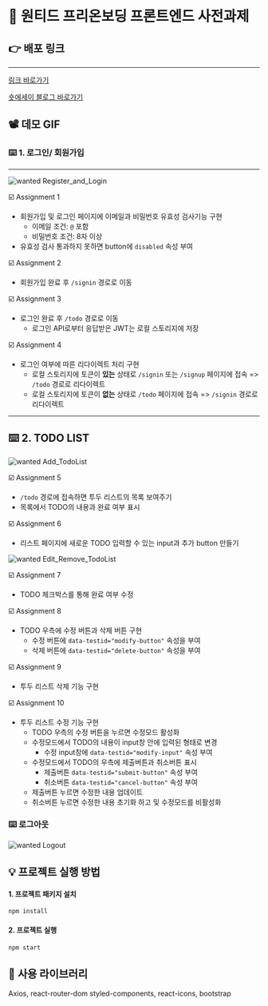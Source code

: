 # 🚩 원티드 프리온보딩 프론트엔드 사전과제

## 👉 배포 링크
---
[링크 바로가기](https://jiwonmik.github.io/wanted-pre-onboarding-frontend)

[숏에세이 블로그 바로가기](https://velog.io/@limelimejiwon/%EC%9B%90%ED%8B%B0%EB%93%9C-%ED%94%84%EB%A6%AC%EC%98%A8%EB%B3%B4%EB%94%A9-%EC%9D%B8%ED%84%B4%EC%8B%AD-%EC%88%8F%EC%97%90%EC%84%B8%EC%9D%B4)

## 📽️ 데모 GIF

### ⌨️ 1. 로그인/ 회원가입
---
![wanted Register_and_Login](https://user-images.githubusercontent.com/59993029/218042720-3ae8d55d-e13c-4a72-b332-4773916e1d40.gif)

☑️ Assignment 1
- 회원가입 및 로그인 페이지에 이메일과 비밀번호 유효성 검사기능 구현
    - 이메일 조건: `@` 포함
    - 비밀번호 조건: 8자 이상
- 유효성 검사 통과하지 못하면 button에 `disabled` 속성 부여

☑️ Assignment 2
- 회원가입 완료 후 `/signin` 경로로 이동

☑️ Assignment 3
- 로그인 완료 후 `/todo` 경로로 이동
    - 로그인 API로부터 응답받은 JWT는 로컬 스토리지에 저장

☑️ Assignment 4
- 로그인 여부에 따른 리다이렉트 처리 구현
    - 로컬 스토리지에 토큰이 **있는** 상태로 `/signin` 또는 `/signup` 페이지에 접속 => `/todo` 경로로 리다이렉트
    - 로컬 스토리지에 토큰이 **없는** 상태로 `/todo` 페이지에 접속 => `/signin` 경로로 리다이렉트
---
## ⌨️ 2. TODO LIST
![wanted Add_TodoList](https://user-images.githubusercontent.com/59993029/218043285-84f91ce2-d5f2-46f5-b6ca-8bdfa449bb43.gif)


☑️ Assignment 5
- `/todo` 경로에 접속하면 투두 리스트의 목록 보여주기
- 목록에서 TODO의 내용과 완료 여부 표시

☑️ Assignment 6
- 리스트 페이지에 새로운 TODO 입력할 수 있는 input과 추가 button 만들기

![wanted Edit_Remove_TodoList](https://user-images.githubusercontent.com/59993029/218029251-8cf5db92-326d-4f5e-b461-0041066d2182.gif)

☑️ Assignment 7
- TODO 체크박스를 통해 완료 여부 수정

☑️ Assignment 8
- TODO 우측에 수정 버튼과 삭제 버튼 구현
    - 수정 버튼에 `data-testid="modify-button"` 속성을 부여
    - 삭제 버튼에 `data-testid="delete-button"` 속성을 부여

☑️ Assignment 9
- 투두 리스트 삭제 기능 구현

☑️ Assignment 10
- 투두 리스트 수정 기능 구현
    - TODO 우측의 수정 버튼을 누르면 수정모드 활성화
    - 수정모드에서 TODO의 내용이 input창 안에 입력된 형태로 변경
        - 수정 input창에 `data-testid="modify-input"` 속성 부여
    - 수정모드에서 TODO의 우측에 제출버튼과 취소버튼 표시
        - 제출버튼  `data-testid="submit-button"` 속성 부여
        - 취소버튼 `data-testid="cancel-button"` 속성 부여
    - 제출버튼 누르면 수정한 내용 업데이트
    - 취소버튼 누르면 수정한 내용 초기화 하고 및 수정모드를 비활성화

### ⌨️ 로그아웃
![wanted Logout](https://user-images.githubusercontent.com/59993029/218029019-4e2392e7-5eb8-43b9-86bc-d88675f1164f.gif)



## 💡 프로젝트 실행 방법
#### 1. 프로젝트 패키지 설치
```
npm install
```
#### 2. 프로젝트 실행
```
npm start
```

## 📂 사용 라이브러리
Axios, react-router-dom
styled-components, react-icons, bootstrap

